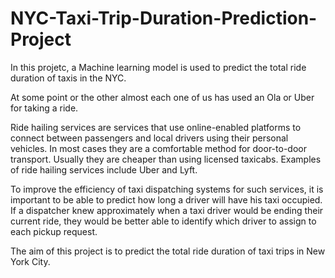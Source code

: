 # NYC-Taxi-Trip-Duration-Prediction-Project
In this projetc, a Machine learning model is used to predict the total ride duration of taxis in the NYC.

At some point or the other almost each one of us has used an Ola or Uber for taking a ride.  

Ride hailing services are services that use online-enabled platforms to connect between passengers and local drivers using their personal vehicles. In most cases they are a comfortable method for door-to-door transport. Usually they are cheaper than using licensed taxicabs. Examples of ride hailing services include Uber and Lyft. 

To improve the efficiency of taxi dispatching systems for such services, it is important to be able to predict how long a driver will have his taxi occupied. If a dispatcher knew approximately when a taxi driver would be ending their current ride, they would be better able to identify which driver to assign to each pickup request. 

The aim of this project is to predict the total ride duration of taxi trips in New York City.
